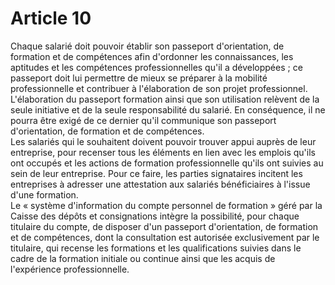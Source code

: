 # Article 10

  
Chaque salarié doit pouvoir établir son passeport d'orientation, de formation et de compétences afin d'ordonner les connaissances, les aptitudes et les compétences professionnelles qu'il a développées ; ce passeport doit lui permettre de mieux se préparer à la mobilité professionnelle et contribuer à l'élaboration de son projet professionnel.  
L'élaboration du passeport formation ainsi que son utilisation relèvent de la seule initiative et de la seule responsabilité du salarié. En conséquence, il ne pourra être exigé de ce dernier qu'il communique son passeport d'orientation, de formation et de compétences.  
Les salariés qui le souhaitent doivent pouvoir trouver appui auprès de leur entreprise, pour recenser tous les éléments en lien avec les emplois qu'ils ont occupés et les actions de formation professionnelle qu'ils ont suivies au sein de leur entreprise. Pour ce faire, les parties signataires incitent les entreprises à adresser une attestation aux salariés bénéficiaires à l'issue d'une formation.  
Le « système d'information du compte personnel de formation » géré par la Caisse des dépôts et consignations intègre la possibilité, pour chaque titulaire du compte, de disposer d'un passeport d'orientation, de formation et de compétences, dont la consultation est autorisée exclusivement par le titulaire, qui recense les formations et les qualifications suivies dans le cadre de la formation initiale ou continue ainsi que les acquis de l'expérience professionnelle.

